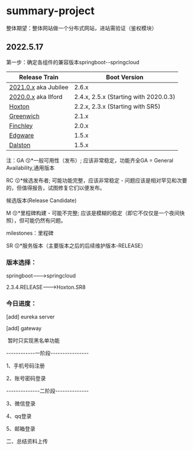 # summary-project

整体期望：整体网站做一个分布式网站，进站需验证（鉴权模块）

## 2022.5.17

第一步：确定各组件的兼容版本springboot--springcloud

| Release Train                                                | Boot Version                          |
| ------------------------------------------------------------ | ------------------------------------- |
| [2021.0.x](https://github.com/spring-cloud/spring-cloud-release/wiki/Spring-Cloud-2021.0-Release-Notes) aka Jubilee | 2.6.x                                 |
| [2020.0.x](https://github.com/spring-cloud/spring-cloud-release/wiki/Spring-Cloud-2020.0-Release-Notes) aka Ilford | 2.4.x, 2.5.x (Starting with 2020.0.3) |
| [Hoxton](https://github.com/spring-cloud/spring-cloud-release/wiki/Spring-Cloud-Hoxton-Release-Notes) | 2.2.x, 2.3.x (Starting with SR5)      |
| [Greenwich](https://github.com/spring-projects/spring-cloud/wiki/Spring-Cloud-Greenwich-Release-Notes) | 2.1.x                                 |
| [Finchley](https://github.com/spring-projects/spring-cloud/wiki/Spring-Cloud-Finchley-Release-Notes) | 2.0.x                                 |
| [Edgware](https://github.com/spring-projects/spring-cloud/wiki/Spring-Cloud-Edgware-Release-Notes) | 1.5.x                                 |
| [Dalston](https://github.com/spring-projects/spring-cloud/wiki/Spring-Cloud-Dalston-Release-Notes) | 1.5.x                                 |

注：GA 😗*一般可用性（发布）; 应该非常稳定，功能齐全GA = General Availability,通用版本

RC 😗*候选发布者; 可能功能完整，应该非常稳定 - 问题应该是相对罕见和次要的，但值得报告，试图修复它们以便发布。

候选版本(Release Candidate)

M 😗*里程碑构建 - 可能不完整; 应该是模糊的稳定（即它不仅仅是一个夜间快照），但可能仍然有问题。

milestones：里程碑

SR 😗*服务版本（主要版本之后的后续维护版本-RELEASE）



### **版本选择：**

springboot--->springcloud

2.3.4.RELEASE--->Hoxton.SR8



### 今日进度：

[add] eureka server

[add] gateway

​	暂时只实现黑名单功能



------------一阶段---------------- 

1、手机号码注册

2、账号密码登录

--------------二阶段--------------

3、微信登录

4、qq登录

5、邮箱登录





二、总结资料上传